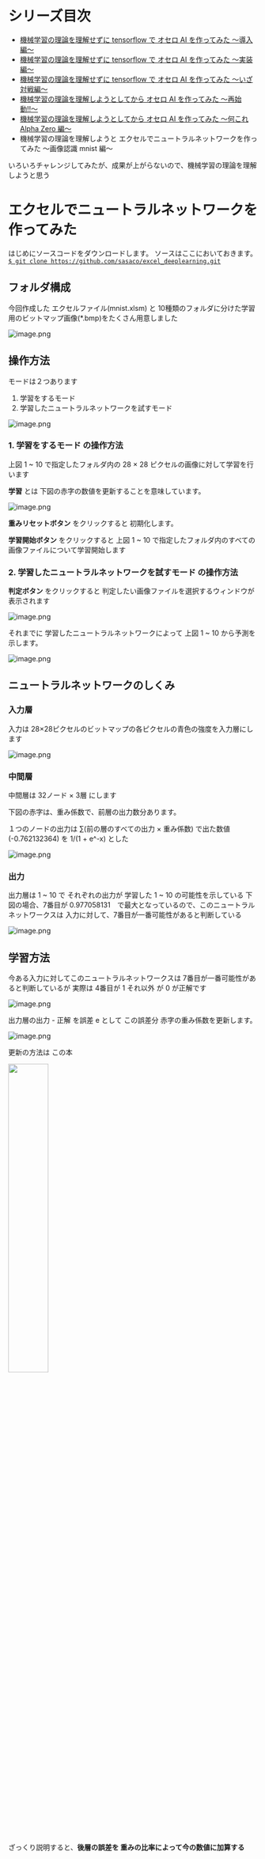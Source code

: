 # シリーズ目次
- [機械学習の理論を理解せずに tensorflow で オセロ AI を作ってみた ～導入編～](http://qiita.com/sasaco/items/3b0b8565d6aa2a640caf)
- [機械学習の理論を理解せずに tensorflow で オセロ AI を作ってみた ～実装編～](http://qiita.com/sasaco/items/fdb9771c146cb877b183)
- [機械学習の理論を理解せずに tensorflow で オセロ AI を作ってみた ～いざ対戦編～](http://qiita.com/sasaco/items/f9aa608860eebb3026c1)
- [機械学習の理論を理解しようとしてから オセロ AI を作ってみた 〜再始動‼〜](https://qiita.com/sasaco/items/5e102063c256bf56e396)
- [機械学習の理論を理解しようとしてから オセロ AI を作ってみた 〜何これ Alpha Zero 編〜](https://qiita.com/sasaco/items/d249ee3493b5b85c6eb5)
- 機械学習の理論を理解しようと エクセルでニュートラルネットワークを作ってみた 〜画像認識 mnist 編〜

いろいろチャレンジしてみたが、成果が上がらないので、機械学習の理論を理解しようと思う

# エクセルでニュートラルネットワークを作ってみた

はじめにソースコードをダウンロードします。
ソースはここにおいておきます。
[`$ git clone https://github.com/sasaco/excel_deeplearning.git`](https://github.com/sasaco/excel_deeplearning)


## フォルダ構成

今回作成した エクセルファイル(mnist.xlsm) と 10種類のフォルダに分けた学習用のビットマップ画像(*.bmp)をたくさん用意しました

![image.png](https://qiita-image-store.s3.amazonaws.com/0/142847/10642725-9123-53e4-34e7-48decfe639ce.png)


## 操作方法

モードは２つあります

1. 学習をするモード
2. 学習したニュートラルネットワークを試すモード

![image.png](https://qiita-image-store.s3.amazonaws.com/0/142847/bec591e9-b3e4-927a-84ef-f9bc1054d825.png)

### 1. 学習をするモード の操作方法

上図 1 ~ 10 で指定したフォルダ内の 28 × 28 ピクセルの画像に対して学習を行います

**学習** とは 下図の赤字の数値を更新することを意味しています。

![image.png](https://qiita-image-store.s3.amazonaws.com/0/142847/b37bb684-6e73-8dcd-48d2-2cde4f5e3bdc.png)

**重みリセットボタン** をクリックすると 初期化します。

**学習開始ボタン** をクリックすると 上図 1 ~ 10 で指定したフォルダ内のすべての画像ファイルについて学習開始します


### 2. 学習したニュートラルネットワークを試すモード の操作方法

**判定ボタン** をクリックすると 判定したい画像ファイルを選択するウィンドウが表示されます

![image.png](https://qiita-image-store.s3.amazonaws.com/0/142847/9dab368d-4dc2-46fd-3adb-1b3e55a91651.png)

それまでに 学習したニュートラルネットワークによって 上図 1 ~ 10 から予測を示します。

![image.png](https://qiita-image-store.s3.amazonaws.com/0/142847/6611c7e6-d59d-0efb-f612-0fa7dd12410b.png)


## ニュートラルネットワークのしくみ

### 入力層

入力は 28×28ピクセルのビットマップの各ピクセルの青色の強度を入力層にします

![image.png](https://qiita-image-store.s3.amazonaws.com/0/142847/7b5d6b83-0973-99df-c86a-0737e6040b3a.png)


### 中間層

中間層は 32ノード × 3層 にします

下図の赤字は、重み係数で、前層の出力数分あります。

１つのノードの出力は ∑(前の層のすべての出力 × 重み係数) で出た数値(-0.762132364) を 1/(1 + e^-x) とした

![image.png](https://qiita-image-store.s3.amazonaws.com/0/142847/a80d368b-d0a7-32a7-99ca-da7facf1e125.png)

### 出力

出力層は 1 ~ 10 で それぞれの出力が 学習した 1 ~ 10 の可能性を示している
下図の場合、7番目が 0.977058131　で最大となっているので、このニュートラルネットワークスは
入力に対して、7番目が一番可能性があると判断している

![image.png](https://qiita-image-store.s3.amazonaws.com/0/142847/95e1556a-1ca6-3fae-1960-c70e1f41c52c.png)


## 学習方法

今ある入力に対してこのニュートラルネットワークスは 7番目が一番可能性があると判断しているが
実際は 4番目が 1 それ以外 が 0 が正解です

![image.png](https://qiita-image-store.s3.amazonaws.com/0/142847/2c9dc965-9cc8-94a0-a0df-ea5b7bc83d56.png)


出力層の出力 - 正解 を誤差 e として この誤差分 赤字の重み係数を更新します。

![image.png](https://qiita-image-store.s3.amazonaws.com/0/142847/e843dfc1-5aad-dbbd-8f01-cafbb175059d.png)


更新の方法は この本

<a href = "https://www.amazon.co.jp/%E3%83%8B%E3%83%A5%E3%83%BC%E3%83%A9%E3%83%AB%E3%83%8D%E3%83%83%E3%83%88%E3%83%AF%E3%83%BC%E3%82%AF%E8%87%AA%E4%BD%9C%E5%85%A5%E9%96%80-Tariq-Rashid/dp/4839962251/">
<img src="https://images-na.ssl-images-amazon.com/images/I/510KftviWhL._SX350_BO1,204,203,200_.jpg" width=40%> </a>

ざっくり説明すると、**後層の誤差を 重みの比率によって今の数値に加算する**


